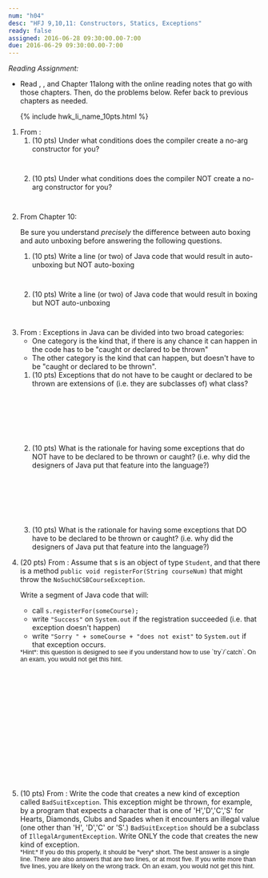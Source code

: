 ```yaml
---
num: "h04"
desc: "HFJ 9,10,11: Constructors, Statics, Exceptions"
ready: false
assigned: 2016-06-28 09:30:00.00-7:00
due: 2016-06-29 09:30:00.00-7:00
---
```


*Reading Assignment:* 

* Read <span data-hfj="9"></span>, <span data-hfj="10"></span>, and <span data-hfj="11">Chapter 11</span>along with the online reading notes that go with those chapters. Then, do the problems below.   Refer back to previous chapters as needed.

<ol>

{% include hwk_li_name_10pts.html %}

<li markdown="1"> From <span data-hfj="9"></span>:

 <ol>
   <li style="margin-bottom:3em;" markdown="1"> 
     (10 pts) Under what conditions does the compiler create a no-arg constructor for you? 
  </li>

  <li style="margin-bottom:3em;" markdown="1"> 
    (10 pts) Under what conditions does the compiler NOT create a no-arg constructor for you? 
  </li>
 </ol>
</li>

<li markdown="1"> From <span data-hfj="10">Chapter 10</span>:

Be sure you understand <em>precisely</em> the difference between auto boxing and auto unboxing before answering the following questions.   

<ol>
  <li style="margin-bottom:3em;" markdown="1"> 
    (10 pts) Write a line (or two) of Java code that would result in auto-unboxing but NOT auto-boxing 
   </li>
   <li style="margin-bottom:3em;" markdown="1"> 
     (10 pts) Write a line (or two) of Java code that would result in boxing but NOT auto-unboxing 
   </li>
 </ol>
</li>

<li markdown="1">  From <span data-hfj="11"></span>: Exceptions in Java can be divided into two broad categories:

* One category is the kind that, if there is any chance it can happen in the code has to be "caught or declared to be thrown" 
* The other category is the kind that can happen, but doesn't have to be "caught or declared to be thrown".

<ol>

<li style="margin-bottom:8em;" markdown="1"> 
(10 pts) Exceptions that  do not have to be caught or declared to be thrown are extensions of (i.e. they are subclasses of) what class?
</li>

<li style="margin-bottom:8em;" markdown="1"> 
(10 pts) What is the rationale  for having some exceptions that do NOT have to be declared to be thrown or caught? (i.e. why did the designers of Java put that feature into the language?)
</li>

<li style="margin-bottom:0em;" markdown="1"> (10 pts) What is the rationale  for having some exceptions that DO have to be declared to be thrown or caught? (i.e. why did the designers of Java put that feature into the language?)
</li>

</ol>

<div style="pagebreak"></div>

</li>


<li style="margin-bottom:18em;" markdown="1"> 

(20 pts) From <span data-hfj="11"></span>: Assume that s is an object of type <code>Student</code>, and that there is a method 
`public void registerFor(String courseNum)` that might throw the `NoSuchUCSBCourseException`. 

Write a segment of Java code that will:
* call `s.registerFor(someCourse);`
* write `"Success"` on `System.out` if the registration succeeded (i.e. that exception doesn't happen)
* write `"Sorry " + someCourse + "does not exist"` to `System.out` if that exception occurs.

<div style="font-family: Arial Narrow, sans-serif; font-size: 90%;" markdown="1">
*Hint*: this question is designed to see if you understand how to use `try`/`catch`.   On an exam, you would not get this hint.
</div>

</li>

<li style="margin-bottom:3em;" markdown="1"> 
(10 pts) From <span data-hfj="11"></span>: Write the code that creates a new kind of exception called <code>BadSuitException</code>.  This exception might be thrown, for example, by a program that expects a character that is one of 'H','D','C','S' for Hearts, Diamonds, Clubs and Spades when it encounters an illegal value (one other than 'H', 'D','C' or 'S'.)   <code>BadSuitException</code> should be a subclass of <code>IllegalArgumentException</code>.   Write ONLY the code that creates the new kind of exception. 

<div style="font-family: Arial Narrow, sans-serif; font-size: 90%;" markdown="1">
*Hint:* If you do this properly, it should be *very* short.   The best answer is a single line.  There are also answers that are two lines, or at most five.   If you write more than five lines, you are likely on the wrong track.   On an exam, you would not get this hint.
</div>

</li>

</ol>

